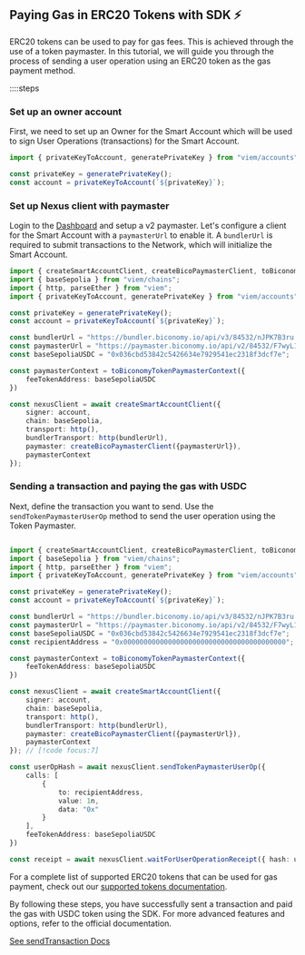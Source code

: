 ## Paying Gas in ERC20 Tokens with SDK ⚡️

ERC20 tokens can be used to pay for gas fees. This is achieved through the use of a token paymaster. In this tutorial, we will guide you through the process of sending a user operation using an ERC20 token as the gas payment method.

::::steps

### Set up an owner account
First, we need to set up an Owner for the Smart Account which will be used to sign User Operations (transactions) for the Smart Account.

```typescript twoslash
import { privateKeyToAccount, generatePrivateKey } from "viem/accounts";

const privateKey = generatePrivateKey();
const account = privateKeyToAccount(`${privateKey}`);
```

### Set up Nexus client with paymaster
Login to the [Dashboard](https://dashboard.biconomy.io/) and setup a v2 paymaster. Let's configure a client for the Smart Account with a `paymasterUrl` to enable it. A `bundlerUrl` is required to submit transactions to the Network, which will initialize the Smart Account.

```typescript twoslash
import { createSmartAccountClient, createBicoPaymasterClient, toBiconomyTokenPaymasterContext } from "@biconomy/sdk";
import { baseSepolia } from "viem/chains"; 
import { http, parseEther } from "viem";
import { privateKeyToAccount, generatePrivateKey } from "viem/accounts";

const privateKey = generatePrivateKey();
const account = privateKeyToAccount(`${privateKey}`);

const bundlerUrl = "https://bundler.biconomy.io/api/v3/84532/nJPK7B3ru.dd7f7861-190d-41bd-af80-6877f74b8f44";
const paymasterUrl = "https://paymaster.biconomy.io/api/v2/84532/F7wyL1clz.75a64804-3e97-41fa-ba1e-33e98c2cc703"; // [!code focus:16]
const baseSepoliaUSDC = "0x036cbd53842c5426634e7929541ec2318f3dcf7e"; 

const paymasterContext = toBiconomyTokenPaymasterContext({
    feeTokenAddress: baseSepoliaUSDC
})

const nexusClient = await createSmartAccountClient({
    signer: account,
    chain: baseSepolia,
    transport: http(),
    bundlerTransport: http(bundlerUrl),
    paymaster: createBicoPaymasterClient({paymasterUrl}),
    paymasterContext
});
```

### Sending a transaction and paying the gas with USDC
Next, define the transaction you want to send. Use the `sendTokenPaymasterUserOp` method to send the user operation using the Token Paymaster.

```typescript twoslash

import { createSmartAccountClient, createBicoPaymasterClient, toBiconomyTokenPaymasterContext } from "@biconomy/sdk";
import { baseSepolia } from "viem/chains"; 
import { http, parseEther } from "viem";
import { privateKeyToAccount, generatePrivateKey } from "viem/accounts";

const privateKey = generatePrivateKey();
const account = privateKeyToAccount(`${privateKey}`);

const bundlerUrl = "https://bundler.biconomy.io/api/v3/84532/nJPK7B3ru.dd7f7861-190d-41bd-af80-6877f74b8f44";
const paymasterUrl = "https://paymaster.biconomy.io/api/v2/84532/F7wyL1clz.75a64804-3e97-41fa-ba1e-33e98c2cc703";
const baseSepoliaUSDC = "0x036cbd53842c5426634e7929541ec2318f3dcf7e";
const recipientAddress = "0x0000000000000000000000000000000000000000";

const paymasterContext = toBiconomyTokenPaymasterContext({
    feeTokenAddress: baseSepoliaUSDC
})

const nexusClient = await createSmartAccountClient({
    signer: account,
    chain: baseSepolia,
    transport: http(),
    bundlerTransport: http(bundlerUrl),
    paymaster: createBicoPaymasterClient({paymasterUrl}),
    paymasterContext
}); // [!code focus:7]

const userOpHash = await nexusClient.sendTokenPaymasterUserOp({
    calls: [
        {
            to: recipientAddress,
            value: 1n,
            data: "0x"
        }
    ],
    feeTokenAddress: baseSepoliaUSDC
})

const receipt = await nexusClient.waitForUserOperationReceipt({ hash: userOpHash })
```

For a complete list of supported ERC20 tokens that can be used for gas payment, check out our [supported tokens documentation](/contractsAndAudits#token-paymaster-supported-tokens).

By following these steps, you have successfully sent a transaction and paid the gas with USDC token using the SDK. For more advanced features and options, refer to the official documentation.

[See sendTransaction Docs](/nexus-client/methods#sendtransaction)
